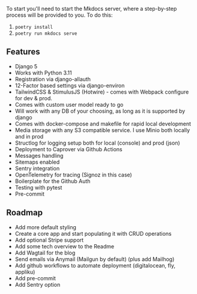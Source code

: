 To start you'll need to start the Mkdocs server, where a step-by-step process will be provided to you. To do this:
1. `poetry install`
2. `poetry run mkdocs serve`

## Features

- Django 5
- Works with Python 3.11
- Registration via django-allauth
- 12-Factor based settings via django-environ
- TailwindCSS & StimulusJS (Hotwire) - comes with Webpack configure for dev & prod.
- Comes with custom user model ready to go
- Will work with any DB of your choosing, as long as it is supported by django
- Comes with docker-compose and makefile for rapid local development
- Media storage with any S3 compatible service. I use Minio both locally and in prod
- Structlog for logging setup both for local (console) and prod (json)
- Deployment to Caprover via Github Actions
- Messages handling
- Sitemaps enabled
- Sentry integration
- OpenTelemetry for tracing (Signoz in this case)
- Boilerplate for the Github Auth
- Testing with pytest
- Pre-commit

## Roadmap
- Add more default styling
- Create a core app and start populating it with CRUD operations
- Add optional Stripe support
- Add some tech overview to the Readme
- Add Wagtail for the blog
- Send emails via Anymail (Mailgun by default) (plus add Mailhog)
- Add github workflows to automate deployment (digitalocean, fly, appliku)
- Add pre-commit
- Add Sentry option

